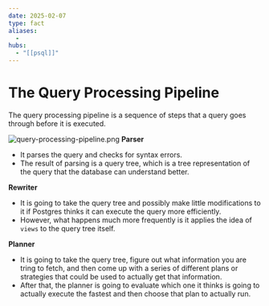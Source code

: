 ```yaml
---
date: 2025-02-07
type: fact
aliases:
  -
hubs:
  - "[[psql]]"
---
```


# The Query Processing Pipeline

The query processing pipeline is a sequence of steps that a query goes through before it is executed.

![query-processing-pipeline.png](../assets/imgs/query-processing-pipeline.png)
**Parser**
- It parses the query and checks for syntax errors.
- The result of parsing is a query tree, which is a tree representation of the query that the database can understand better.

**Rewriter**
- It is going to take the query tree and possibly make little modifications to it if Postgres thinks it can execute the query more efficiently.
- However, what happens much more frequently is it applies the idea of `views` to the query tree itself.

**Planner**
- It is going to take the query tree, figure out what information you are tring to fetch, and then come up with a series of different plans or strategies that could be used to actually get that information.
- After that, the planner is going to evaluate which one it thinks is going to actually execute the fastest and then choose that plan to actually run.

